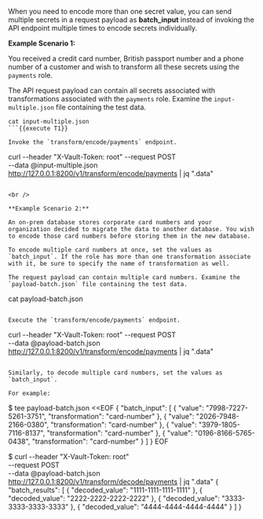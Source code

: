 When you need to encode more than one secret value, you can send multiple secrets in a request payload as **batch_input** instead of invoking the API endpoint multiple times to encode secrets individually.

**Example Scenario 1:**

You received a credit card number, British passport number and a phone number of a customer and wish to transform all these secrets using the `payments` role.

The API request payload can contain all secrets associated with transformations associated with the `payments` role.
Examine the `input-multiple.json` file containing the test data.

```
cat input-multiple.json
```{{execute T1}}

Invoke the `transform/encode/payments` endpoint.

```
curl --header "X-Vault-Token: root" --request POST \
       --data @input-multiple.json \
       http://127.0.0.1:8200/v1/transform/encode/payments | jq ".data"
```{{execute T1}}

<br />

**Example Scenario 2:**

An on-prem database stores corporate card numbers and your organization decided to migrate the data to another database. You wish to encode those card numbers before storing them in the new database.

To encode multiple card numbers at once, set the values as `batch_input`. If the role has more than one transformation associate with it, be sure to specify the name of transformation as well.

The request payload can contain multiple card numbers. Examine the `payload-batch.json` file containing the test data.

```
cat payload-batch.json
```{{execute T1}}

Execute the `transform/encode/payments` endpoint.

```
curl --header "X-Vault-Token: root" --request POST \
       --data @payload-batch.json \
       http://127.0.0.1:8200/v1/transform/encode/payments | jq ".data"
```{{execute T1}}

Similarly, to decode multiple card numbers, set the values as `batch_input`.

For example:

```
$ tee payload-batch.json <<EOF
{
  "batch_input": [
    { "value": "7998-7227-5261-3751", "transformation": "card-number" },
    { "value": "2026-7948-2166-0380", "transformation": "card-number" },
    { "value": "3979-1805-7116-8137", "transformation": "card-number" },
    { "value": "0196-8166-5765-0438", "transformation": "card-number" }
  ]
}
EOF

$ curl --header "X-Vault-Token: root" \
       --request POST \
       --data @payload-batch.json \
       http://127.0.0.1:8200/v1/transform/decode/payments | jq ".data"
{
  "batch_results": [
    {
      "decoded_value": "1111-1111-1111-1111"
    },
    {
      "decoded_value": "2222-2222-2222-2222"
    },
    {
      "decoded_value": "3333-3333-3333-3333"
    },
    {
      "decoded_value": "4444-4444-4444-4444"
    }
  ]
}
```
